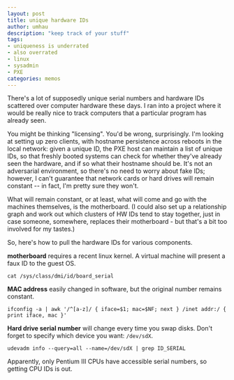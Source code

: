 ```yaml
---
layout: post
title: unique hardware IDs
author: umhau
description: "keep track of your stuff"
tags: 
- uniqueness is underrated
- also overrated
- linux
- sysadmin
- PXE
categories: memos
---
```



There's a lot of supposedly unique serial numbers and hardware IDs scattered over computer hardware these days. I ran into a project where it would be really nice to track computers that a particular program has already seen. 

You might be thinking "licensing". You'd be wrong, surprisingly. I'm looking at setting up zero clients, with hostname persistence across reboots in the local network: given a unique ID, the PXE host can maintain a list of unique IDs, so that freshly booted systems can check for whether they've already seen the hardware, and if so what their hostname should be.  It's not an adversarial environment, so there's no need to worry about fake IDs; however, I can't guarantee that network cards or hard drives will remain constant -- in fact, I'm pretty sure they won't. 

What will remain constant, or at least, what will come and go with the machines themselves, is the motherboard. (I could also set up a relationship graph and work out which clusters of HW IDs tend to stay together, just in case someone, somewhere, replaces their motherboard - but that's a bit too involved for my tastes.)

So, here's how to pull the hardware IDs for various components.

**motherboard** requires a recent linux kernel. A virtual machine will present a faux ID to the guest OS.

```
cat /sys/class/dmi/id/board_serial
```

**MAC address** easily changed in software, but the original number remains constant.

```
ifconfig -a | awk '/^[a-z]/ { iface=$1; mac=$NF; next } /inet addr:/ { print iface, mac }'
```

**Hard drive serial number** will change every time you swap disks.  Don't forget to specify which device you want: `/dev/sdX`.

```
udevadm info --query=all --name=/dev/sdX | grep ID_SERIAL
```

Apparently, only Pentium III CPUs have accessible serial numbers, so getting CPU IDs is out.
